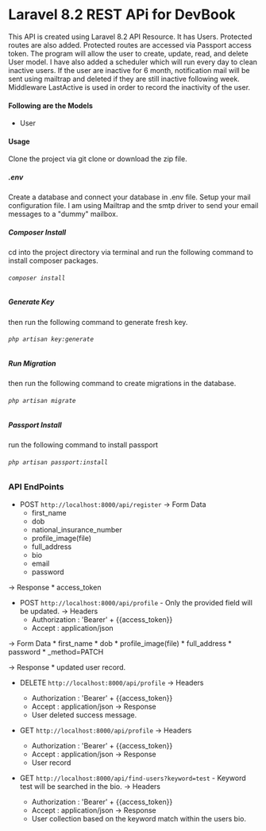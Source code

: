 # Laravel 8.2 REST APi for DevBook
This API is created using Laravel 8.2 API Resource. It has Users. Protected routes are also added. Protected routes are accessed via Passport access token. The program will allow the user to create, update, read, and delete User model. I have also added a scheduler which will run every day to clean inactive users. If the user are inactive for 6 month, notification mail will be sent using mailtrap and deleted if they are still inactive following week. Middleware LastActive is used in order to record the inactivity of the user. 

#### Following are the Models
* User

#### Usage
Clone the project via git clone or download the zip file.

##### .env
Create a database and connect your database in .env file. Setup your mail configuration file. I am using Mailtrap and the smtp driver to send your email messages to a "dummy" mailbox.
##### Composer Install
cd into the project directory via terminal and run the following  command to install composer packages.
###### `composer install`
##### Generate Key
then run the following command to generate fresh key.
###### `php artisan key:generate`
##### Run Migration
then run the following command to create migrations in the database.
###### `php artisan migrate`
##### Passport Install
run the following command to install passport
###### `php artisan passport:install`

### API EndPoints
* POST `http://localhost:8000/api/register`
->  Form Data
    * first_name
    * dob
    * national_insurance_number
    * profile_image(file)
    * full_address
    * bio
    * email
    * password

-> Response
    * access_token

* POST `http://localhost:8000/api/profile` - Only the provided field will be updated.
->  Headers
    * Authorization : 'Bearer' + {{access_token}}
    * Accept : application/json

->  Form Data
    * first_name
    * dob
    * profile_image(file)
    * full_address
    * password
    * _method=PATCH

-> Response
    * updated user record.

* DELETE `http://localhost:8000/api/profile`
->  Headers
    * Authorization : 'Bearer' + {{access_token}}
    * Accept : application/json
-> Response
    * User deleted success message.

* GET `http://localhost:8000/api/profile`
->  Headers
    * Authorization : 'Bearer' + {{access_token}}
    * Accept : application/json
-> Response
    * User record    
* GET `http://localhost:8000/api/find-users?keyword=test` - Keyword test will be searched in the bio.
->  Headers
    * Authorization : 'Bearer' + {{access_token}}
    * Accept : application/json
-> Response
    * User collection based on the keyword match within the users bio.
